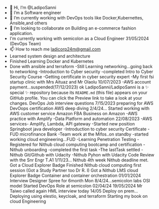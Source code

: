 - 👋 Hi, I’m @LadipoSanni
- 👀 I’m a Software engineer
- 🌱 I’m currently working with DevOps tools like Docker,Kubernettes, Ansible,and others
- 💞️ I’m looking to collaborate on Building an e-commerce fashion application.
-  I'm currently working with semicolon as a Cloud Engineer 31/05/2024 (DevOps Team)
- 📫 How to reach me ladicorp24m@gmail.com
- Learned system design and architecture
- Finished Learning Docker and Kubernetes
- Done with ansible and terraform
-Still Learning networking...going back to networking
-Introduction to Cyber security
-completed Intro to Cyber Security Course
-Getting certificate in cyber security expert
-My first fsi startup clinic with Mrs Aituaz and Mr Olaolu 10/07/2023
-AWS account payment...suspended(17/12/2023)
ok
LadipoSanni/LadipoSanni is a ✨ special ✨ repository because its `README.md` (this file) appears on your GitHub profile.
You can click the Preview link to take a look at your changes.
DevOps Job interview questions 7/15/2023
preparing for AWS DevOops certification
AWS deep diving 2/4/24...
Started working with AWS customer service
Amazon FBA Business on Amazon 
-AWS practice with Amplify
-Data Platform and automation 22/08/2023
-AWS services- Amplify, Lambda, API gateway
-Started new position Springboot java developer
-Introduction to cyber security Certificate
-FUD microfinance Bank 
-Team work at the Mifos..on standby
-started working cloud engineering...FUD
-Learning Penetration Testing
-Registered for Nithub cloud computing bootcamp and certification
-Nithub unboarding
-completed the first task
-The lastTask settled
-Nithub Git/Github with Udacity
-Nithub Pyhon with Udacity 
Code Review with the Snr Engr T.A1
1/11/23...
Nithub 4th week
Nithub deadline met. Got a Cloud Explorer Badge
Finished Nithub cloud computing first session (Got a Study Partner too Dr R. I)
Got a Nithub LMS cloud Explorer Badge
Container and container orchestration
01/01/2024
Interview
Designer Spree for 6month
Mon 8/4/24...semicolon labs
OSI model
Started DevOps Role at semicolon 02/04/24
19/05/2024 Mr Taiwo called again 
HML interview today 14/05 Deploy on prem...
Deploying using elestio, keycloak, and terraform
Starting my book on cloud Engineering

